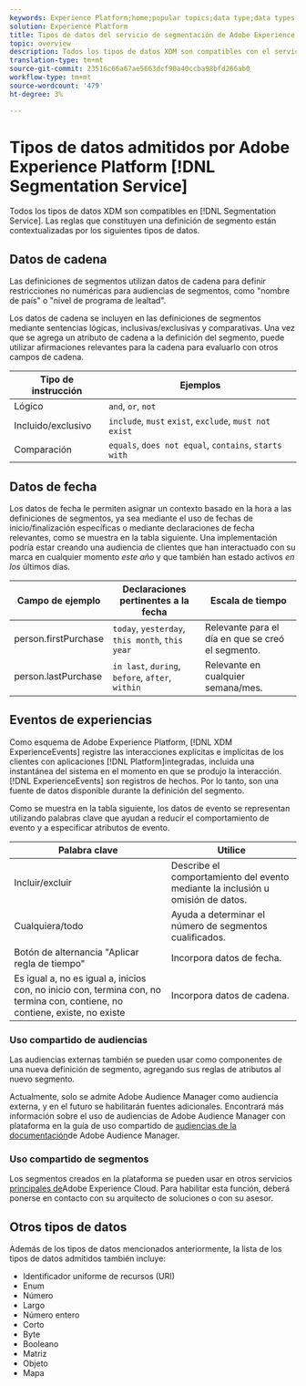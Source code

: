 ```yaml
---
keywords: Experience Platform;home;popular topics;data type;data types;Data types;Data type
solution: Experience Platform
title: Tipos de datos del servicio de segmentación de Adobe Experience Platform
topic: overview
description: Todos los tipos de datos XDM son compatibles con el servicio de segmentación. Las reglas que constituyen una definición de segmento están contextualizadas por los siguientes tipos de datos.
translation-type: tm+mt
source-git-commit: 23516c66a67ae5663dcf90a40ccba98bfd266ab0
workflow-type: tm+mt
source-wordcount: '479'
ht-degree: 3%

---
```



# Tipos de datos admitidos por Adobe Experience Platform [!DNL Segmentation Service]

Todos los tipos de datos XDM son compatibles en [!DNL Segmentation Service]. Las reglas que constituyen una definición de segmento están contextualizadas por los siguientes tipos de datos.

## Datos de cadena

Las definiciones de segmentos utilizan datos de cadena para definir restricciones no numéricas para audiencias de segmentos, como &quot;nombre de país&quot; o &quot;nivel de programa de lealtad&quot;.

Los datos de cadena se incluyen en las definiciones de segmentos mediante sentencias lógicas, inclusivas/exclusivas y comparativas. Una vez que se agrega un atributo de cadena a la definición del segmento, puede utilizar afirmaciones relevantes para la cadena para evaluarlo con otros campos de cadena.

| Tipo de instrucción | Ejemplos |
| -------------- | -------- |
| Lógico | `and`, `or`, `not` |
| Incluido/exclusivo | `include`, `must` `exist`, `exclude`, `must not exist` |
| Comparación | `equals`, `does not equal`, `contains`, `starts with` |

## Datos de fecha

Los datos de fecha le permiten asignar un contexto basado en la hora a las definiciones de segmentos, ya sea mediante el uso de fechas de inicio/finalización específicas o mediante declaraciones de fecha relevantes, como se muestra en la tabla siguiente. Una implementación podría estar creando una audiencia de clientes que han interactuado con su marca en cualquier momento *este año* y que también han estado activos *en los* últimos días.

| Campo de ejemplo | Declaraciones pertinentes a la fecha | Escala de tiempo |
| ------------- | ------------------------ | --------- |
| person.firstPurchase | `today`, `yesterday`, `this month`, `this year` | Relevante para el día en que se creó el segmento. |
| person.lastPurchase | `in last`, `during`, `before`, `after`, `within` | Relevante en cualquier semana/mes. |

## Eventos de experiencias

Como esquema de Adobe Experience Platform, [!DNL XDM ExperienceEvents] registre las interacciones explícitas e implícitas de los clientes con aplicaciones [!DNL Platform]integradas, incluida una instantánea del sistema en el momento en que se produjo la interacción. [!DNL ExperienceEvents] son registros de hechos. Por lo tanto, son una fuente de datos disponible durante la definición del segmento.

Como se muestra en la tabla siguiente, los datos de evento se representan utilizando palabras clave que ayudan a reducir el comportamiento de evento y a especificar atributos de evento.

| Palabra clave | Utilice  |
| ------- | --- |
| Incluir/excluir | Describe el comportamiento del evento mediante la inclusión u omisión de datos. |
| Cualquiera/todo | Ayuda a determinar el número de segmentos cualificados. |
| Botón de alternancia &quot;Aplicar regla de tiempo&quot; | Incorpora datos de fecha. |
| Es igual a, no es igual a, inicios con, no inicio con, termina con, no termina con, contiene, no contiene, existe, no existe | Incorpora datos de cadena. |

### Uso compartido de audiencias

Las audiencias externas también se pueden usar como componentes de una nueva definición de segmento, agregando sus reglas de atributos al nuevo segmento.

Actualmente, solo se admite Adobe Audience Manager como audiencia externa, y en el futuro se habilitarán fuentes adicionales. Encontrará más información sobre el uso de audiencias de Adobe Audience Manager con plataforma en la guía de uso compartido de [audiencias de la documentación](https://docs.adobe.com/content/help/en/audience-manager/user-guide/implementation-integration-guides/integration-experience-platform/aam-aep-audience-sharing.html)de Adobe Audience Manager.

### Uso compartido de segmentos

Los segmentos creados en la plataforma se pueden usar en otros servicios [principales de](https://docs.adobe.com/content/help/es-ES/core-services/interface/experience-cloud.html)Adobe Experience Cloud. Para habilitar esta función, deberá ponerse en contacto con su arquitecto de soluciones o con su asesor.

## Otros tipos de datos

Además de los tipos de datos mencionados anteriormente, la lista de los tipos de datos admitidos también incluye:

- Identificador uniforme de recursos (URI)
- Enum
- Número
- Largo
- Número entero
- Corto
- Byte
- Booleano
- Matriz
- Objeto
- Mapa